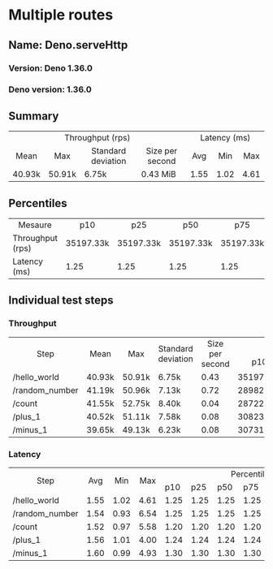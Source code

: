 # Multiple routes
## Name: Deno.serveHttp 

### Version: Deno 1.36.0
### Deno version: 1.36.0

## Summary
<table>
<tr>
    <td align="center" colspan="4">Throughput (rps)</td>
    <td align="center" colspan="3">Latency (ms)</td>
</tr>
<tr>
    <td align="center">Mean</td>
    <td align="center">Max</td>
    <td align="center">Standard deviation</td>
    <td align="center">Size per second</td>
    <td align="center">Avg</td>
    <td align="center">Min</td>
    <td align="center">Max</td>
</tr>
<tr>
    <td>40.93k</td>
    <td>50.91k</td>
    <td>6.75k</td>
    <td>0.43 MiB</td>
    <td>1.55</td>
    <td>1.02</td>
    <td>4.61</td>
</tr>
</table>

## Percentiles

<table>
<tr>
  <td align="center">Mesaure</td>
  <td align="center">p10</td>
  <td align="center">p25</td>
  <td align="center">p50</td>
  <td align="center">p75</td>
  <td align="center">p90</td>
  <td align="center">p95</td>
  <td align="center">p99</td>
</tr>
<tr>
  <td>Throughput (rps)</td>
  <td>35197.33k</td>
  <td>35197.33k</td>
  <td>35197.33k</td>
  <td>35197.33k</td>
  <td>47402.16k</td>
  <td>48549.36k</td>
  <td>50905.97k</td>
</tr>
<tr>
  <td>Latency (ms)</td>
  <td>1.25</td>
  <td>1.25</td>
  <td>1.25</td>
  <td>1.25</td>
  <td>1.83</td>
  <td>2.32</td>
  <td>3.30</td>
</tr>
</table>

## Individual test steps

### Throughput

<table>
<tr>
  <td align="center" rowspan="2">Step</td>
  <td align="center" rowspan="2">Mean</td>
  <td align="center" rowspan="2">Max</td>
  <td align="center" rowspan="2">Standard deviation</td>
  <td align="center" rowspan="2">Size per second</td>
  <td align="center" colspan="7">Percentiles</td>
</tr>
<tr>
  <!-- still Step -->
  <!-- still Mean -->
  <!-- still Max -->
  <!-- still Standard deviation -->
  <!-- still Size per second -->
  <td align="center">p10</td>
  <td align="center">p25</td>
  <td align="center">p50</td>
  <td align="center">p75</td>
  <td align="center">p90</td>
  <td align="center">p95</td>
  <td align="center">p99</td>
</tr>
<tr>
  <td>/hello_world</td>
  <td>40.93k</td>
  <td>50.91k</td>
  <td>6.75k</td>
  <td>0.43</td>
  <td>35197.33k</td>
  <td>35197.33k</td>
  <td>35197.33k</td>
  <td>35197.33k</td>
  <td>47402.16k</td>
  <td>48549.36k</td>
  <td>50905.97k</td>
</tr><tr>
  <td>/random_number</td>
  <td>41.19k</td>
  <td>50.96k</td>
  <td>7.13k</td>
  <td>0.72</td>
  <td>28982.71k</td>
  <td>28982.71k</td>
  <td>28982.71k</td>
  <td>28982.71k</td>
  <td>49617.59k</td>
  <td>49969.17k</td>
  <td>50961.21k</td>
</tr><tr>
  <td>/count</td>
  <td>41.55k</td>
  <td>52.75k</td>
  <td>8.40k</td>
  <td>0.04</td>
  <td>28722.78k</td>
  <td>28722.78k</td>
  <td>28722.78k</td>
  <td>28722.78k</td>
  <td>51914.71k</td>
  <td>52525.26k</td>
  <td>52751.16k</td>
</tr><tr>
  <td>/plus_1</td>
  <td>40.52k</td>
  <td>51.11k</td>
  <td>7.58k</td>
  <td>0.08</td>
  <td>30823.16k</td>
  <td>30823.16k</td>
  <td>30823.16k</td>
  <td>30823.16k</td>
  <td>49566.20k</td>
  <td>50337.60k</td>
  <td>51107.84k</td>
</tr><tr>
  <td>/minus_1</td>
  <td>39.65k</td>
  <td>49.13k</td>
  <td>6.23k</td>
  <td>0.08</td>
  <td>30731.89k</td>
  <td>30731.89k</td>
  <td>30731.89k</td>
  <td>30731.89k</td>
  <td>44554.01k</td>
  <td>46816.21k</td>
  <td>49130.69k</td>
</tr></table>

### Latency

<table>
<tr>
  <td align="center" rowspan="2">Step</td>
  <td align="center" rowspan="2">Avg</td>
  <td align="center" rowspan="2">Min</td>
  <td align="center" rowspan="2">Max</td>
  <td align="center" colspan="7">Percentiles</td>
</tr>
<tr>
  <!-- still Avg -->
  <!-- still Min -->
  <!-- still Max -->
  <td>p10</td>
  <td>p25</td>
  <td>p50</td>
  <td>p75</td>
  <td>p90</td>
  <td>p95</td>
  <td>p99</td>
</tr>
<tr>
  <td>/hello_world</td>
  <td>1.55</td>
  <td>1.02</td>
  <td>4.61</td>
  <td>1.25</td>
  <td>1.25</td>
  <td>1.25</td>
  <td>1.25</td>
  <td>1.83</td>
  <td>2.32</td>
  <td>3.30</td>
</tr><tr>
  <td>/random_number</td>
  <td>1.54</td>
  <td>0.93</td>
  <td>6.54</td>
  <td>1.25</td>
  <td>1.25</td>
  <td>1.25</td>
  <td>1.25</td>
  <td>2.04</td>
  <td>2.49</td>
  <td>3.05</td>
</tr><tr>
  <td>/count</td>
  <td>1.52</td>
  <td>0.97</td>
  <td>5.58</td>
  <td>1.20</td>
  <td>1.20</td>
  <td>1.20</td>
  <td>1.20</td>
  <td>1.92</td>
  <td>2.37</td>
  <td>3.26</td>
</tr><tr>
  <td>/plus_1</td>
  <td>1.56</td>
  <td>1.01</td>
  <td>4.00</td>
  <td>1.24</td>
  <td>1.24</td>
  <td>1.24</td>
  <td>1.24</td>
  <td>2.07</td>
  <td>2.24</td>
  <td>3.32</td>
</tr><tr>
  <td>/minus_1</td>
  <td>1.60</td>
  <td>0.99</td>
  <td>4.93</td>
  <td>1.30</td>
  <td>1.30</td>
  <td>1.30</td>
  <td>1.30</td>
  <td>2.06</td>
  <td>2.29</td>
  <td>3.30</td>
</tr></table>